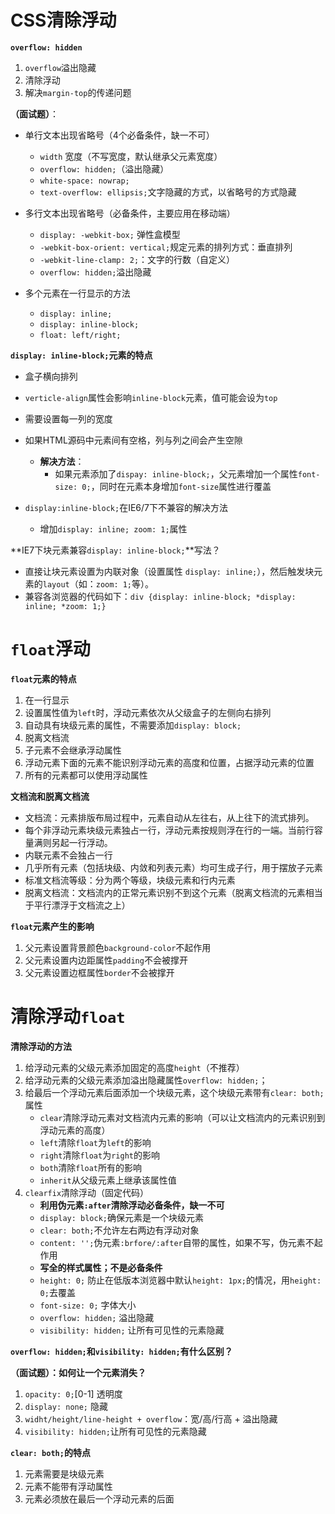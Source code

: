 ﻿# CSS清除浮动 #

**`overflow: hidden`**

1. `overflow`溢出隐藏
2. 清除浮动
3. 解决`margin-top`的传递问题

**（面试题）**：

- 单行文本出现省略号（4个必备条件，缺一不可）
    - `width` 宽度（不写宽度，默认继承父元素宽度）
    - `overflow: hidden;`（溢出隐藏）
    - `white-space: nowrap;`
    - `text-overflow: ellipsis;`文字隐藏的方式，以省略号的方式隐藏

- 多行文本出现省略号（必备条件，主要应用在移动端）
    - `display: -webkit-box;` 弹性盒模型
    - `-webkit-box-orient: vertical;`规定元素的排列方式：垂直排列
    - `-webkit-line-clamp: 2;`：文字的行数（自定义）
    - `overflow: hidden;`溢出隐藏

- 多个元素在一行显示的方法
    - `display: inline;`
    - `display: inline-block;`
    - `float: left/right;`

**`display: inline-block;`元素的特点**

- 盒子横向排列
- `verticle-align`属性会影响`inline-block`元素，值可能会设为`top`
- 需要设置每一列的宽度
- 如果HTML源码中元素间有空格，列与列之间会产生空隙
    - **解决方法**：
        - 如果元素添加了`dispay: inline-block;`，父元素增加一个属性`font-size: 0;`，同时在元素本身增加`font-size`属性进行覆盖

- `display:inline-block;`在IE6/7下不兼容的解决方法
    - 增加`display: inline; zoom: 1;`属性

**IE7下块元素兼容`display: inline-block;`**写法？

- 直接让块元素设置为内联对象（设置属性 `display: inline;`），然后触发块元素的`layout`（如：`zoom: 1;`等）。
- 兼容各浏览器的代码如下：`div {display: inline-block; *display: inline; *zoom: 1;}`

# `float`浮动 #

**`float`元素的特点**

1. 在一行显示
2. 设置属性值为`left`时，浮动元素依次从父级盒子的左侧向右排列
3. 自动具有块级元素的属性，不需要添加`display: block;`
4. 脱离文档流
5. 子元素不会继承浮动属性
6. 浮动元素下面的元素不能识别浮动元素的高度和位置，占据浮动元素的位置
7. 所有的元素都可以使用浮动属性

**文档流和脱离文档流**

- 文档流：元素排版布局过程中，元素自动从左往右，从上往下的流式排列。
- 每个非浮动元素块级元素独占一行，浮动元素按规则浮在行的一端。当前行容量满则另起一行浮动。
- 内联元素不会独占一行
- 几乎所有元素（包括块级、内敛和列表元素）均可生成子行，用于摆放子元素
- 标准文档流等级：分为两个等级，块级元素和行内元素
- 脱离文档流：文档流内的正常元素识别不到这个元素（脱离文档流的元素相当于平行漂浮于文档流之上）

**`float`元素产生的影响**

1. 父元素设置背景颜色`background-color`不起作用
2. 父元素设置内边距属性`padding`不会被撑开
3. 父元素设置边框属性`border`不会被撑开

# 清除浮动`float` #

**清除浮动的方法**

1. 给浮动元素的父级元素添加固定的高度`height`（不推荐）
2. 给浮动元素的父级元素添加溢出隐藏属性`overflow: hidden;`；
3. 给最后一个浮动元素后面添加一个块级元素，这个块级元素带有`clear: both;`属性
    - `clear`清除浮动元素对文档流内元素的影响（可以让文档流内的元素识别到浮动元素的高度）
    - `left`清除`float`为`left`的影响
    - `right`清除`float`为`right`的影响
    - `both`清除`float`所有的影响
    - `inherit`从父级元素上继承该属性值
4. `clearfix`清除浮动（固定代码）           
    - **利用伪元素`:after`清除浮动必备条件，缺一不可**
    - `display: block;`确保元素是一个块级元素
    - `clear: both;`不允许左右两边有浮动对象
    - `content: '';`伪元素`:brfore/:after`自带的属性，如果不写，伪元素不起作用
    - **写全的样式属性；不是必备条件**
    - `height: 0;` 防止在低版本浏览器中默认`height: 1px;`的情况，用`height: 0;`去覆盖
    - `font-size: 0;` 字体大小 
    - `overflow: hidden;` 溢出隐藏
    - `visibility: hidden;` 让所有可见性的元素隐藏

**`overflow: hidden;`和`visibility: hidden;`有什么区别？**

**（面试题）：如何让一个元素消失？**
1. `opacity: 0;`[0-1] 透明度
2. `display: none;` 隐藏
3. `widht/height/line-height + overflow`：宽/高/行高 + 溢出隐藏
4. `visibility: hidden;`让所有可见性的元素隐藏 

**`clear: both;`的特点**
1. 元素需要是块级元素
2. 元素不能带有浮动属性
3. 元素必须放在最后一个浮动元素的后面



